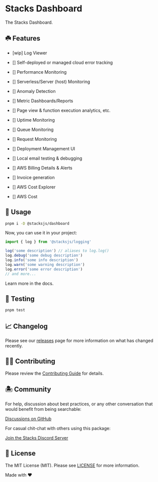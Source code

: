 # Stacks Dashboard

The Stacks Dashboard.

## ☘️ Features

- [wip] Log Viewer

- [] Self-deployed or managed cloud error tracking
- [] Performance Monitoring
- [] Serverless/Server (host) Monitoring
- [] Anomaly Detection
- [] Metric Dashboards/Reports
- [] Page view & function execution analytics, etc.
- [] Uptime Monitoring
- [] Queue Monitoring
- [] Request Monitoring
- [] Deployment Management UI
- [] Local email testing & debugging
- [] AWS Billing Details & Alerts
- [] Invoice generation
- [] AWS Cost Explorer
- [] AWS Cost

## 🤖 Usage

```bash
pnpm i -D @stacksjs/dashboard
```

Now, you can use it in your project:

```js
import { log } from '@stacksjs/logging'

log('some description') // aliases to log.log()
log.debug('some debug description')
log.info('some info description')
log.warn('some warning description')
log.error('some error description')
// and more...
```

Learn more in the docs.

## 🧪 Testing

```bash
pnpm test
```

## 📈 Changelog

Please see our [releases](https://github.com/stacksjs/stacks/releases) page for more information on what has changed recently.

## 💪🏼 Contributing

Please review the [Contributing Guide](https://github.com/stacksjs/contributing) for details.

## 🏝 Community

For help, discussion about best practices, or any other conversation that would benefit from being searchable:

[Discussions on GitHub](https://github.com/stacksjs/stacks/discussions)

For casual chit-chat with others using this package:

[Join the Stacks Discord Server](https://discord.ow3.org)

## 📄 License

The MIT License (MIT). Please see [LICENSE](https://github.com/stacksjs/stacks/tree/main/LICENSE.md) for more information.

Made with ❤️
